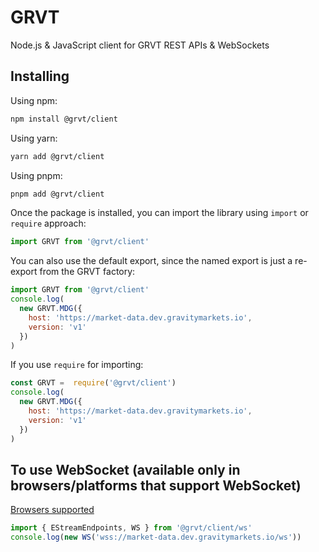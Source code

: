 # GRVT

Node.js & JavaScript client for GRVT REST APIs & WebSockets

## Installing

Using npm:

```bash
npm install @grvt/client
```

Using yarn:

```bash
yarn add @grvt/client
```

Using pnpm:

```bash
pnpm add @grvt/client
```

Once the package is installed, you can import the library using `import` or `require` approach:

```js
import GRVT from '@grvt/client'
```

You can also use the default export, since the named export is just a re-export from the GRVT factory:

```js
import GRVT from '@grvt/client'
console.log(
  new GRVT.MDG({
    host: 'https://market-data.dev.gravitymarkets.io',
    version: 'v1'
  })
)
```

If you use `require` for importing:

```js
const GRVT =  require('@grvt/client')
console.log(
  new GRVT.MDG({
    host: 'https://market-data.dev.gravitymarkets.io',
    version: 'v1'
  })
)
```

## To use WebSocket (available only in browsers/platforms that support WebSocket)

[Browsers supported](https://caniuse.com/websockets)

```js
import { EStreamEndpoints, WS } from '@grvt/client/ws'
console.log(new WS('wss://market-data.dev.gravitymarkets.io/ws'))
```